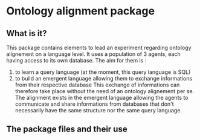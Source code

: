 # Ontology alignment package

## What is it? 

This package contains elements to lead an experiment regarding ontology alignement on a language level. It uses a population of 3 agents, each having access to its own database. The aim for them is :
1) to learn a query language (at the moment, this query language is SQL)
2) to build an emergent language allowing them to exchange informations from their respective database
This exchange of informations can therefore take place without the need of an ontology alignement per se. The alignment exists in the emergent language allowing the agents to communicate and share informations from databases that don't necessarily have the same structure nor the same query language. 

## The package files and their use

